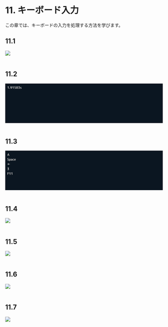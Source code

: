 
# 11. キーボード入力

この章では、キーボードの入力を処理する方法を学びます。

## 11.1 

![](images/11-1-0.png)

```C++

```


## 11.2 

![](images/11-2-0.png)

```C++

```


## 11.3 

![](images/11-3-0.png)

```C++

```


## 11.4

![](images/11-4-0.png)

```C++

```


## 11.5 

![](images/11-5-0.png)

```C++

```


## 11.6 

![](images/11-6-0.png)

```C++

```


## 11.7 

![](images/11-7-0.png)

```C++

```


